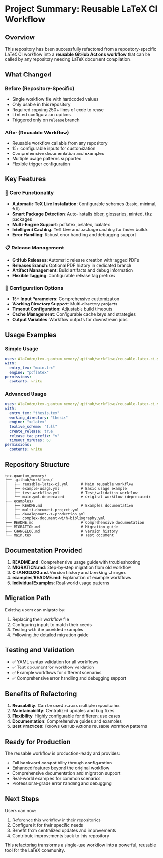 # Project Summary: Reusable LaTeX CI Workflow

## Overview
This repository has been successfully refactored from a repository-specific LaTeX CI workflow into a **reusable GitHub Actions workflow** that can be called by any repository needing LaTeX document compilation.

## What Changed

### Before (Repository-Specific)
- Single workflow file with hardcoded values
- Only usable in this repository
- Required copying 250+ lines of code to reuse
- Limited configuration options
- Triggered only on `release` branch

### After (Reusable Workflow)
- Reusable workflow callable from any repository
- 15+ configurable inputs for customization
- Comprehensive documentation and examples
- Multiple usage patterns supported
- Flexible trigger configuration

## Key Features

### 🚀 Core Functionality
- **Automatic TeX Live Installation**: Configurable schemes (basic, minimal, full)
- **Smart Package Detection**: Auto-installs biber, glossaries, minted, tikz packages
- **Multi-Engine Support**: pdflatex, xelatex, lualatex
- **Intelligent Caching**: TeX Live and package caching for faster builds
- **Error Handling**: Robust error handling and debugging support

### 📋 Release Management
- **GitHub Releases**: Automatic release creation with tagged PDFs
- **Releases Branch**: Optional PDF history in dedicated branch
- **Artifact Management**: Build artifacts and debug information
- **Flexible Tagging**: Configurable release tag prefixes

### 🔧 Configuration Options
- **15+ Input Parameters**: Comprehensive customization
- **Working Directory Support**: Multi-directory projects
- **Timeout Configuration**: Adjustable build timeouts
- **Cache Management**: Configurable cache keys and strategies
- **Output Variables**: Workflow outputs for downstream jobs

## Usage Examples

### Simple Usage
```yaml
uses: AlaCodon/tex-quantum_memory/.github/workflows/reusable-latex-ci.yml@main
with:
  entry_tex: "main.tex"
  engine: "pdflatex"
permissions:
  contents: write
```

### Advanced Usage
```yaml
uses: AlaCodon/tex-quantum_memory/.github/workflows/reusable-latex-ci.yml@main
with:
  entry_tex: "thesis.tex"
  working_directory: "thesis"
  engine: "xelatex"
  texlive_scheme: "full"
  create_release: true
  release_tag_prefix: "v"
  timeout_minutes: 60
permissions:
  contents: write
```

## Repository Structure

```
tex-quantum_memory/
├── .github/workflows/
│   ├── reusable-latex-ci.yml      # Main reusable workflow
│   ├── example-usage.yml          # Basic usage example
│   ├── test-workflow.yml          # Test/validation workflow
│   └── main.yml.deprecated        # Original workflow (deprecated)
├── examples/
│   ├── README.md                  # Examples documentation
│   ├── multi-document-project.yml
│   ├── development-vs-production.yml
│   └── complex-document-with-bibliography.yml
├── README.md                      # Comprehensive documentation
├── MIGRATION.md                   # Migration guide
├── CHANGELOG.md                   # Version history
└── main.tex                       # Test document
```

## Documentation Provided

1. **README.md**: Comprehensive usage guide with troubleshooting
2. **MIGRATION.md**: Step-by-step migration from old workflow
3. **CHANGELOG.md**: Version history and breaking changes
4. **examples/README.md**: Explanation of example workflows
5. **Individual Examples**: Real-world usage patterns

## Migration Path

Existing users can migrate by:
1. Replacing their workflow file
2. Configuring inputs to match their needs
3. Testing with the provided examples
4. Following the detailed migration guide

## Testing and Validation

- ✅ YAML syntax validation for all workflows
- ✅ Test document for workflow validation
- ✅ Example workflows for different scenarios
- ✅ Comprehensive error handling and debugging support

## Benefits of Refactoring

1. **Reusability**: Can be used across multiple repositories
2. **Maintainability**: Centralized updates and bug fixes
3. **Flexibility**: Highly configurable for different use cases
4. **Documentation**: Comprehensive guides and examples
5. **Best Practices**: Follows GitHub Actions reusable workflow patterns

## Ready for Production

The reusable workflow is production-ready and provides:
- Full backward compatibility through configuration
- Enhanced features beyond the original workflow
- Comprehensive documentation and migration support
- Real-world examples for common scenarios
- Professional-grade error handling and debugging

## Next Steps

Users can now:
1. Reference this workflow in their repositories
2. Configure it for their specific needs
3. Benefit from centralized updates and improvements
4. Contribute improvements back to this repository

This refactoring transforms a single-use workflow into a powerful, reusable tool for the LaTeX community.